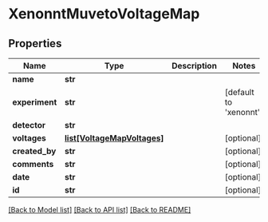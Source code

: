 # XenonntMuvetoVoltageMap

## Properties
Name | Type | Description | Notes
------------ | ------------- | ------------- | -------------
**name** | **str** |  | 
**experiment** | **str** |  | [default to 'xenonnt']
**detector** | **str** |  | 
**voltages** | [**list[VoltageMapVoltages]**](VoltageMapVoltages.md) |  | [optional] 
**created_by** | **str** |  | [optional] 
**comments** | **str** |  | [optional] 
**date** | **str** |  | [optional] 
**id** | **str** |  | [optional] 

[[Back to Model list]](../README.md#documentation-for-models) [[Back to API list]](../README.md#documentation-for-api-endpoints) [[Back to README]](../README.md)


